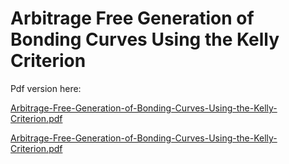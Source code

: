# Arbitrage Free Generation of Bonding Curves Using the Kelly Criterion

Pdf version here:

[Arbitrage-Free-Generation-of-Bonding-Curves-Using-the-Kelly-Criterion.pdf](Arbitrage%20%2096038/Arbitrage-Free-Generation-of-Bonding-Curves-Using-the-Kelly-Criterion.pdf)

[Arbitrage-Free-Generation-of-Bonding-Curves-Using-the-Kelly-Criterion.pdf](Arbitrage%20%2096038/Arbitrage-Free-Generation-of-Bonding-Curves-Using-the-Kelly-Criterion%201.pdf)